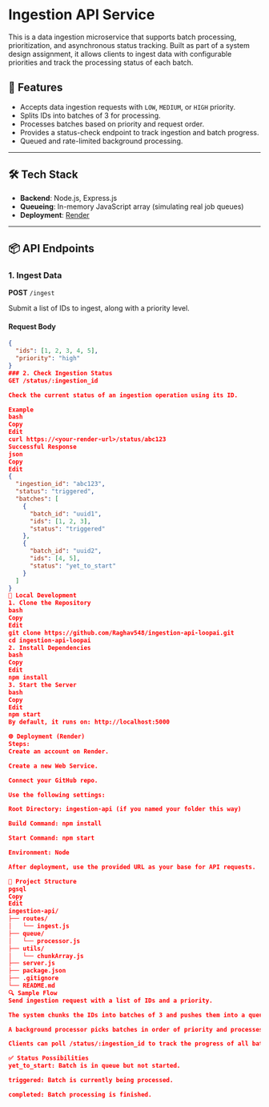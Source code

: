 # Ingestion API Service

This is a data ingestion microservice that supports batch processing, prioritization, and asynchronous status tracking. Built as part of a system design assignment, it allows clients to ingest data with configurable priorities and track the processing status of each batch.

## 🚀 Features

- Accepts data ingestion requests with `LOW`, `MEDIUM`, or `HIGH` priority.
- Splits IDs into batches of 3 for processing.
- Processes batches based on priority and request order.
- Provides a status-check endpoint to track ingestion and batch progress.
- Queued and rate-limited background processing.

---

## 🛠️ Tech Stack

- **Backend**: Node.js, Express.js
- **Queueing**: In-memory JavaScript array (simulating real job queues)
- **Deployment**: [Render](https://render.com)

---

## 📦 API Endpoints

### 1. Ingest Data

**POST** `/ingest`

Submit a list of IDs to ingest, along with a priority level.

#### Request Body

```json
{
  "ids": [1, 2, 3, 4, 5],
  "priority": "high"
}
### 2. Check Ingestion Status
GET /status/:ingestion_id

Check the current status of an ingestion operation using its ID.

Example
bash
Copy
Edit
curl https://<your-render-url>/status/abc123
Successful Response
json
Copy
Edit
{
  "ingestion_id": "abc123",
  "status": "triggered",
  "batches": [
    {
      "batch_id": "uuid1",
      "ids": [1, 2, 3],
      "status": "triggered"
    },
    {
      "batch_id": "uuid2",
      "ids": [4, 5],
      "status": "yet_to_start"
    }
  ]
}
🧪 Local Development
1. Clone the Repository
bash
Copy
Edit
git clone https://github.com/Raghav548/ingestion-api-loopai.git
cd ingestion-api-loopai
2. Install Dependencies
bash
Copy
Edit
npm install
3. Start the Server
bash
Copy
Edit
npm start
By default, it runs on: http://localhost:5000

🌐 Deployment (Render)
Steps:
Create an account on Render.

Create a new Web Service.

Connect your GitHub repo.

Use the following settings:

Root Directory: ingestion-api (if you named your folder this way)

Build Command: npm install

Start Command: npm start

Environment: Node

After deployment, use the provided URL as your base for API requests.

📂 Project Structure
pgsql
Copy
Edit
ingestion-api/
├── routes/
│   └── ingest.js
├── queue/
│   └── processor.js
├── utils/
│   └── chunkArray.js
├── server.js
├── package.json
├── .gitignore
└── README.md
🔍 Sample Flow
Send ingestion request with a list of IDs and a priority.

The system chunks the IDs into batches of 3 and pushes them into a queue.

A background processor picks batches in order of priority and processes them.

Clients can poll /status/:ingestion_id to track the progress of all batches.

✅ Status Possibilities
yet_to_start: Batch is in queue but not started.

triggered: Batch is currently being processed.

completed: Batch processing is finished.
